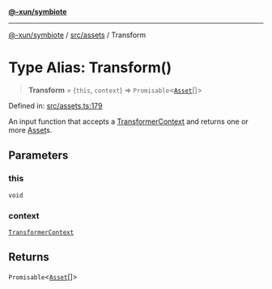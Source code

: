 [**@-xun/symbiote**](../../../README.md)

***

[@-xun/symbiote](../../../README.md) / [src/assets](../README.md) / Transform

# Type Alias: Transform()

> **Transform** = (`this`, `context`) => `Promisable`\<[`Asset`](Asset.md)[]\>

Defined in: [src/assets.ts:179](https://github.com/Xunnamius/symbiote/blob/2376b219bdb1558890876bfc92d0b193f658dcce/src/assets.ts#L179)

An input function that accepts a [TransformerContext](TransformerContext.md) and returns one
or more [Asset](Asset.md)s.

## Parameters

### this

`void`

### context

[`TransformerContext`](TransformerContext.md)

## Returns

`Promisable`\<[`Asset`](Asset.md)[]\>
